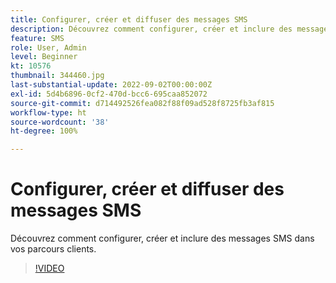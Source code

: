 ```yaml
---
title: Configurer, créer et diffuser des messages SMS
description: Découvrez comment configurer, créer et inclure des messages SMS dans vos parcours clients.
feature: SMS
role: User, Admin
level: Beginner
kt: 10576
thumbnail: 344460.jpg
last-substantial-update: 2022-09-02T00:00:00Z
exl-id: 5d4b6896-0cf2-470d-bcc6-695caa852072
source-git-commit: d714492526fea082f88f09ad528f8725fb3af815
workflow-type: ht
source-wordcount: '38'
ht-degree: 100%

---
```


# Configurer, créer et diffuser des messages SMS

Découvrez comment configurer, créer et inclure des messages SMS dans vos parcours clients.

>[!VIDEO](https://video.tv.adobe.com/v/344460?quality=12&learn=on)

